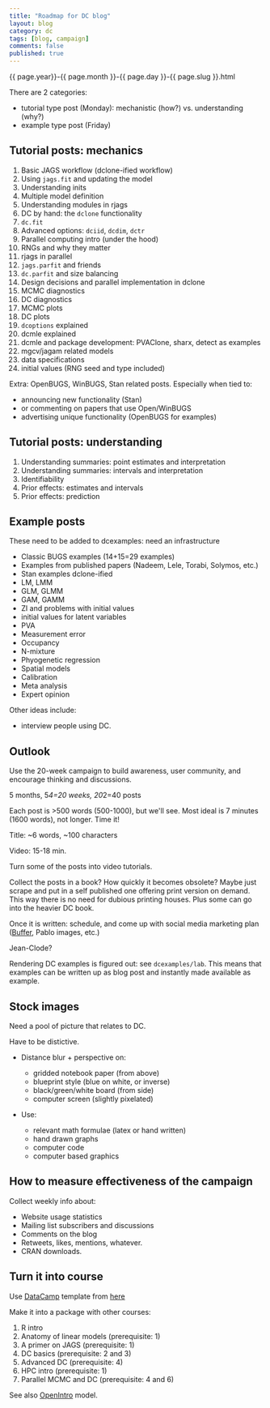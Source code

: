 ```yaml
---
title: "Roadmap for DC blog"
layout: blog
category: dc
tags: [blog, campaign]
comments: false
published: true
---
```


{{ page.year}}-{{ page.month }}-{{ page.day }}-{{ page.slug }}.html

There are 2 categories:

* tutorial type post (Monday): mechanistic (how?) vs. understanding (why?)
* example type post (Friday)

## Tutorial posts: mechanics

1. Basic JAGS workflow (dclone-ified workflow)
2. Using `jags.fit` and updating the model
3. Understanding inits
4. Multiple model definition
5. Understanding modules in rjags
6. DC by hand: the `dclone` functionality
7. `dc.fit`
8. Advanced options: `dciid`, `dcdim`, `dctr`
8. Parallel computing intro (under the hood)
7. RNGs and why they matter
8. rjags in parallel
9. `jags.parfit` and friends
10. `dc.parfit` and size balancing
11. Design decisions and parallel implementation in dclone
12. MCMC diagnostics
13. DC diagnostics
14. MCMC plots
15. DC plots
16. `dcoptions` explained
16. dcmle explained
17. dcmle and package development: PVAClone, sharx, detect as examples
18. mgcv/jagam related models
19. data specifications
20. initial values (RNG seed and type included)

Extra: OpenBUGS, WinBUGS, Stan related posts. Especially when tied to:

* announcing new functionality (Stan)
* or commenting on papers that use Open/WinBUGS
* advertising unique functionality (OpenBUGS for examples)

## Tutorial posts: understanding

1. Understanding summaries: point estimates and interpretation
2. Understanding summaries: intervals and interpretation
3. Identifiability
4. Prior effects: estimates and intervals
5. Prior effects: prediction

## Example posts

These need to be added to dcexamples: need an infrastructure

* Classic BUGS examples (14+15=29 examples)
* Examples from published papers (Nadeem, Lele, Torabi, Solymos, etc.)
* Stan examples dclone-ified
* LM, LMM
* GLM, GLMM
* GAM, GAMM
* ZI and problems with initial values
* initial values for latent variables
* PVA
* Measurement error
* Occupancy
* N-mixture
* Phyogenetic regression
* Spatial models
* Calibration
* Meta analysis
* Expert opinion

Other ideas include:

* interview people using DC.


## Outlook

Use the 20-week campaign to build awareness, user community,
and encourage thinking and discussions.

5 months, 5*4=20 weeks, 20*2=40 posts

Each post is >500 words (500-1000), but we'll see.
Most ideal is 7 minutes (1600 words), not longer. Time it!

Title: ~6 words, ~100 characters

Video: 15-18 min.

Turn some of the posts into video tutorials.

Collect the posts in a book? How quickly it becomes obsolete?
Maybe just scrape and put in a self published one offering
print version on demand. This way there is no need for
dubious printing houses. Plus some can go into the heavier DC book.

Once it is written: schedule, and come up with social media
marketing plan ([Buffer](http://buffer.com), Pablo images, etc.)

Jean-Clode?

Rendering DC examples is figured out: see `dcexamples/lab`.
This means that examples can be written up as
blog post and instantly made available as example.

## Stock images

Need a pool of picture that relates to DC.

Have to be distictive.

* Distance blur + perspective on:
  - gridded notebook paper (from above)
  - blueprint style (blue on white, or inverse)
  - black/green/white board (from side)
  - computer screen (slightly pixelated)

* Use:
  - relevant math formulae (latex or hand written)
  - hand drawn graphs
  - computer code
  - computer based graphics

## How to measure effectiveness of the campaign

Collect weekly info about:

* Website usage statistics
* Mailing list subscribers and discussions
* Comments on the blog
* Retweets, likes, mentions, whatever.
* CRAN downloads.

## Turn it into course

Use [DataCamp](https://www.datacamp.com/) template from [here](https://github.com/datacamp/courses-introduction-to-r)

Make it into a package with other courses:

1. R intro
2. Anatomy of linear models (prerequisite: 1)
3. A primer on JAGS (prerequisite: 1)
4. DC basics (prerequisite: 2 and 3)
5. Advanced DC (prerequisite: 4)
6. HPC intro (prerequisite: 1)
7. Parallel MCMC and DC (prerequisite: 4 and 6)

See also [OpenIntro](https://www.openintro.org/) model.

